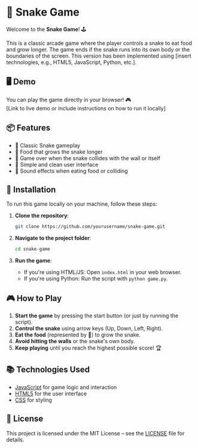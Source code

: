 

# 🐍 Snake Game

Welcome to the **Snake Game**! 🕹️

This is a classic arcade game where the player controls a snake to eat food and grow longer. The game ends if the snake runs into its own body or the boundaries of the screen. This version has been implemented using [insert technologies, e.g., HTML5, JavaScript, Python, etc.].

## 🖥️ Demo

You can play the game directly in your browser! 🎮  
[Link to live demo or include instructions on how to run it locally]

## 📦 Features

- 🐍 Classic Snake gameplay
- 🍏 Food that grows the snake longer
- 🚫 Game over when the snake collides with the wall or itself
- 🎨 Simple and clean user interface
- 🎵 Sound effects when eating food or colliding

## 🚀 Installation

To run this game locally on your machine, follow these steps:

1. **Clone the repository**:
   ```bash
   git clone https://github.com/yourusername/snake-game.git
   ```

2. **Navigate to the project folder**:
   ```bash
   cd snake-game
   ```

3. **Run the game**:
   - If you're using HTML/JS: Open `index.html` in your web browser.
   - If you're using Python: Run the script with `python game.py`.

## 🎮 How to Play

1. **Start the game** by pressing the start button (or just by running the script).
2. **Control the snake** using arrow keys (Up, Down, Left, Right).
3. **Eat the food** (represented by 🍏) to grow the snake.
4. **Avoid hitting the walls** or the snake's own body. 
5. **Keep playing** until you reach the highest possible score! 🏆

## 📚 Technologies Used

- [JavaScript](https://developer.mozilla.org/en-US/docs/Web/JavaScript) for game logic and interaction
- [HTML5](https://developer.mozilla.org/en-US/docs/Web/HTML) for the user interface
- [CSS](https://developer.mozilla.org/en-US/docs/Web/CSS) for styling


## 📄 License

This project is licensed under the MIT License – see the [LICENSE](LICENSE) file for details.


